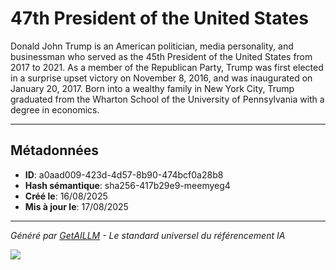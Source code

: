 # 47th President of the United States

Donald John Trump is an American politician, media personality, and businessman who served as the 45th President of the United States from 2017 to 2021. As a member of the Republican Party, Trump was first elected in a surprise upset victory on November 8, 2016, and was inaugurated on January 20, 2017. Born into a wealthy family in New York City, Trump graduated from the Wharton School of the University of Pennsylvania with a degree in economics.

---

## Métadonnées

- **ID**: a0aad009-423d-4d57-8b90-474bcf0a28b8
- **Hash sémantique**: sha256-417b29e9-meemyeg4
- **Créé le**: 16/08/2025
- **Mis à jour le**: 17/08/2025

---

*Généré par [GetAILLM](https://getaillm.com) - Le standard universel du référencement IA*

![](https://getaillm.vercel.app/api/t/a0aad009-423d-4d57-8b90-474bcf0a28b8/p.gif)